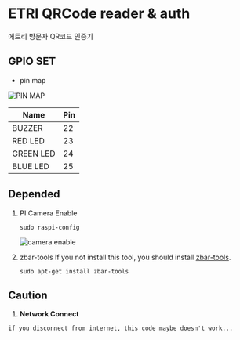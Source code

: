 # ETRI QRCode reader & auth
에트리 방문자 QR코드 인증기

## GPIO SET
- pin map

![PIN MAP](https://pihw.files.wordpress.com/2013/01/rev12gpio.png)

| Name | Pin |
|--------|--------|
| BUZZER   |   22  |
| RED LED   |   23  |
| GREEN LED   |   24  |
| BLUE LED   |   25  |


## Depended
1. PI Camera Enable

	```
	sudo raspi-config
    ```
	![camera enable](https://dab1nmslvvntp.cloudfront.net/wp-content/uploads/2015/07/1436675616rpicameraenable.png)
2. zbar-tools
	If you not install this tool, you should install [zbar-tools](http://packages.ubuntu.com/precise/graphics/zbar-tools).

    ```
    sudo apt-get install zbar-tools
    ```

## Caution
1. **Network Connect**

```
if you disconnect from internet, this code maybe doesn't work...
```